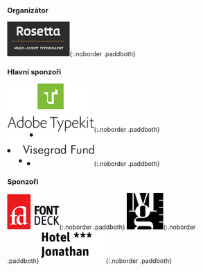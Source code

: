 
### Organizátor ###

[![Logo Rosetta](_images/logo_Rosetta_small.png)](http://rosettatype.com){:.noborder .paddboth}


### Hlavní sponzoři ###

[![Logo Typekit](_images/logo_Typekit_big2.png)](http://typekit.com){:.noborder .paddboth}
[![Logo Visegrad](_images/logo_Visegrad_big2.png)](http://visegradfund.org){:.noborder .paddboth}


### Sponzoři ###

[![Logo Fontdeck](_images/logo_Fontdeck_small.png)](http://fontdeck.com){:.noborder .paddboth}
[![Logo MG](_images/logo_MG_small.png)](http://moravska-galerie.cz){:.noborder .paddboth}
[![Logo HotelJonathan](_images/logo_HotelJonathan_big.png)](http://hoteljonathan.cz){:.noborder .paddboth}